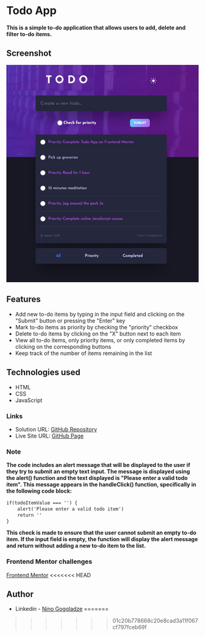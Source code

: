 # Todo App

**This is a simple to-do application that allows users to add, delete and filter to-do items.**

## Screenshot

![](./screenshot.jpg)

## Features

- Add new to-do items by typing in the input field and clicking on the "Submit" button or pressing the "Enter" key
- Mark to-do items as priority by checking the "priority" checkbox
- Delete to-do items by clicking on the "X" button next to each item
- View all to-do items, only priority items, or only completed items by clicking on the corresponding buttons
- Keep track of the number of items remaining in the list

## Technologies used

- HTML
- CSS
- JavaScript

### Links

- Solution URL: [GitHub Repository](https://github.com/ninogogol/Todo-app)
- Live Site URL: [GitHub Page](https://ninogogol.github.io/Todo-app/)

### Note

**The code includes an alert message that will be displayed to the user if they try to submit an empty text input. The message is displayed using the alert() function and the text displayed is "Please enter a valid todo item". This message appears in the handleClick() function, specifically in the following code block:**
```
if(todoItemValue === '') {
    alert('Please enter a valid todo item')
    return ''
}
```
**This check is made to ensure that the user cannot submit an empty to-do item. If the input field is empty, the function will display the alert message and return without adding a new to-do item to the list.**

### Frontend Mentor challenges

[Frontend Mentor](https://www.frontendmentor.io/challenges/todo-app-Su1_KokOW)
<<<<<<< HEAD

## Author

- Linkedin - [Nino Gogoladze](https://www.linkedin.com/in/nino-gogoladze-80a075227/)
=======
>>>>>>> 01c20b778668c20e8cad3a11f067cf797fceb69f
